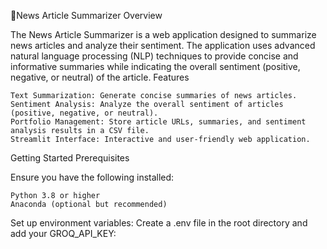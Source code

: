 📰News Article Summarizer
Overview

The News Article Summarizer is a web application designed to summarize news articles and analyze their sentiment. The application uses advanced natural language processing (NLP) techniques to provide concise and informative summaries while indicating the overall sentiment (positive, negative, or neutral) of the article.
Features

    Text Summarization: Generate concise summaries of news articles.
    Sentiment Analysis: Analyze the overall sentiment of articles (positive, negative, or neutral).
    Portfolio Management: Store article URLs, summaries, and sentiment analysis results in a CSV file.
    Streamlit Interface: Interactive and user-friendly web application.

Getting Started
Prerequisites

Ensure you have the following installed:

    Python 3.8 or higher
    Anaconda (optional but recommended)
Set up environment variables:
Create a .env file in the root directory and add your GROQ_API_KEY:

